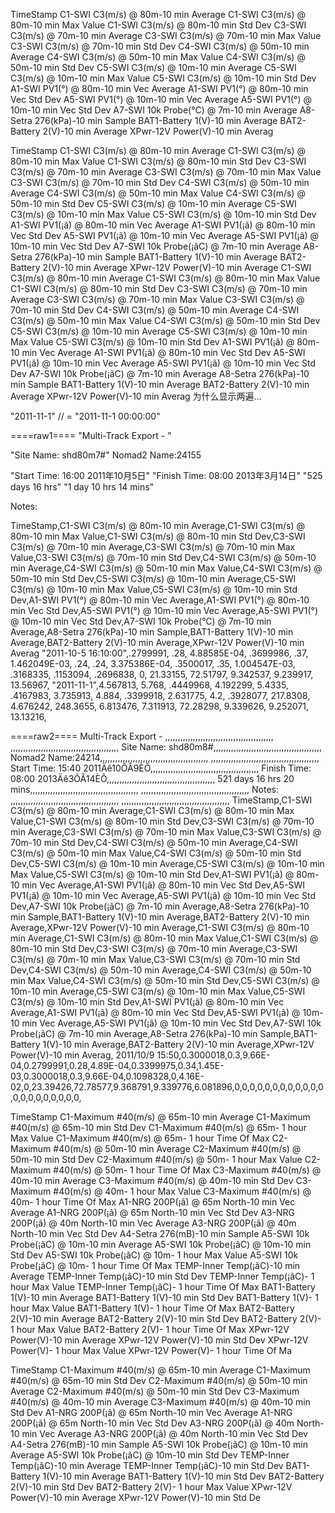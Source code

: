 

TimeStamp
C1-SWI C3(m/s) @ 80m-10 min  Average
C1-SWI C3(m/s) @ 80m-10 min  Max Value
C1-SWI C3(m/s) @ 80m-10 min  Std Dev
C3-SWI C3(m/s) @ 70m-10 min  Average
C3-SWI C3(m/s) @ 70m-10 min  Max Value
C3-SWI C3(m/s) @ 70m-10 min  Std Dev
C4-SWI C3(m/s) @ 50m-10 min  Average
C4-SWI C3(m/s) @ 50m-10 min  Max Value
C4-SWI C3(m/s) @ 50m-10 min  Std Dev
C5-SWI C3(m/s) @ 10m-10 min  Average
C5-SWI C3(m/s) @ 10m-10 min  Max Value
C5-SWI C3(m/s) @ 10m-10 min  Std Dev
A1-SWI PV1(°) @ 80m-10 min  Vec Average
A1-SWI PV1(°) @ 80m-10 min  Vec Std Dev
A5-SWI PV1(°) @ 10m-10 min  Vec Average
A5-SWI PV1(°) @ 10m-10 min  Vec Std Dev
A7-SWI 10k Probe(°C) @ 7m-10 min  Average
A8-Setra 276(kPa)-10 min  Sample
BAT1-Battery 1(V)-10 min  Average
BAT2-Battery 2(V)-10 min  Average
XPwr-12V Power(V)-10 min  Averag


TimeStamp
C1-SWI C3(m/s) @ 80m-10 min  Average
C1-SWI C3(m/s) @ 80m-10 min  Max Value
C1-SWI C3(m/s) @ 80m-10 min  Std Dev
C3-SWI C3(m/s) @ 70m-10 min  Average
C3-SWI C3(m/s) @ 70m-10 min  Max Value
C3-SWI C3(m/s) @ 70m-10 min  Std Dev
C4-SWI C3(m/s) @ 50m-10 min  Average
C4-SWI C3(m/s) @ 50m-10 min  Max Value
C4-SWI C3(m/s) @ 50m-10 min  Std Dev
C5-SWI C3(m/s) @ 10m-10 min  Average
C5-SWI C3(m/s) @ 10m-10 min  Max Value
C5-SWI C3(m/s) @ 10m-10 min  Std Dev
A1-SWI PV1(¡ã) @ 80m-10 min  Vec Average
A1-SWI PV1(¡ã) @ 80m-10 min  Vec Std Dev
A5-SWI PV1(¡ã) @ 10m-10 min  Vec Average
A5-SWI PV1(¡ã) @ 10m-10 min  Vec Std Dev
A7-SWI 10k Probe(¡ãC) @ 7m-10 min  Average
A8-Setra 276(kPa)-10 min  Sample
BAT1-Battery 1(V)-10 min  Average
BAT2-Battery 2(V)-10 min  Average
XPwr-12V Power(V)-10 min  Average
C1-SWI C3(m/s) @ 80m-10 min  Average
C1-SWI C3(m/s) @ 80m-10 min  Max Value
C1-SWI C3(m/s) @ 80m-10 min  Std Dev
C3-SWI C3(m/s) @ 70m-10 min  Average
C3-SWI C3(m/s) @ 70m-10 min  Max Value
C3-SWI C3(m/s) @ 70m-10 min  Std Dev
C4-SWI C3(m/s) @ 50m-10 min  Average
C4-SWI C3(m/s) @ 50m-10 min  Max Value
C4-SWI C3(m/s) @ 50m-10 min  Std Dev
C5-SWI C3(m/s) @ 10m-10 min  Average
C5-SWI C3(m/s) @ 10m-10 min  Max Value
C5-SWI C3(m/s) @ 10m-10 min  Std Dev
A1-SWI PV1(¡ã) @ 80m-10 min  Vec Average
A1-SWI PV1(¡ã) @ 80m-10 min  Vec Std Dev
A5-SWI PV1(¡ã) @ 10m-10 min  Vec Average
A5-SWI PV1(¡ã) @ 10m-10 min  Vec Std Dev
A7-SWI 10k Probe(¡ãC) @ 7m-10 min  Average
A8-Setra 276(kPa)-10 min  Sample
BAT1-Battery 1(V)-10 min  Average
BAT2-Battery 2(V)-10 min  Average
XPwr-12V Power(V)-10 min  Averag
为什么显示两遍...


"2011-11-1" // = "2011-11-1 00:00:00"


====raw1====
"Multi-Track Export - "

"Site Name: shd80m7#"
Nomad2 Name:24155

"Start Time:   16:00 2011年10月5日"
"Finish Time:  08:00 2013年3月14日"
"525 days 16 hrs"
"1 day 10 hrs 14 mins"

Notes: 

TimeStamp,C1-SWI C3(m/s) @ 80m-10 min  Average,C1-SWI C3(m/s) @ 80m-10 min  Max Value,C1-SWI C3(m/s) @ 80m-10 min  Std Dev,C3-SWI C3(m/s) @ 70m-10 min  Average,C3-SWI C3(m/s) @ 70m-10 min  Max Value,C3-SWI C3(m/s) @ 70m-10 min  Std Dev,C4-SWI C3(m/s) @ 50m-10 min  Average,C4-SWI C3(m/s) @ 50m-10 min  Max Value,C4-SWI C3(m/s) @ 50m-10 min  Std Dev,C5-SWI C3(m/s) @ 10m-10 min  Average,C5-SWI C3(m/s) @ 10m-10 min  Max Value,C5-SWI C3(m/s) @ 10m-10 min  Std Dev,A1-SWI PV1(°) @ 80m-10 min  Vec Average,A1-SWI PV1(°) @ 80m-10 min  Vec Std Dev,A5-SWI PV1(°) @ 10m-10 min  Vec Average,A5-SWI PV1(°) @ 10m-10 min  Vec Std Dev,A7-SWI 10k Probe(°C) @ 7m-10 min  Average,A8-Setra 276(kPa)-10 min  Sample,BAT1-Battery 1(V)-10 min  Average,BAT2-Battery 2(V)-10 min  Average,XPwr-12V Power(V)-10 min  Averag
"2011-10-5 16:10:00",.2799991, .28, 4.88585E-04, .3699986, .37, 1.462049E-03, .24, .24, 3.375386E-04, .3500017, .35, 1.004547E-03, .3168335, .1153094, .2696838, 0, 21.33155, 72.51797, 9.342537, 9.239917, 13.56967, 
"2011-11-1",4.567813, 5.768, .4449968, 4.192299, 5.4335, .4167983, 3.735913, 4.884, .3399918, 2.631775, 4.2, .3928077, 217.8308, 4.676242, 248.3655, 6.813476, 7.311913, 72.28298, 9.339626, 9.252071, 13.13216, 

====raw2====
Multi-Track Export - ,,,,,,,,,,,,,,,,,,,,,,,,,,,,,,,,,,,,,,,,,,,
,,,,,,,,,,,,,,,,,,,,,,,,,,,,,,,,,,,,,,,,,,,
Site Name: shd80m8#,,,,,,,,,,,,,,,,,,,,,,,,,,,,,,,,,,,,,,,,,,,
Nomad2 Name:24214,,,,,,,,,,,,,,,,,,,,,,,,,,,,,,,,,,,,,,,,,,,
,,,,,,,,,,,,,,,,,,,,,,,,,,,,,,,,,,,,,,,,,,,
Start Time:   15:40 2011Äê10ÔÂ9ÈÕ,,,,,,,,,,,,,,,,,,,,,,,,,,,,,,,,,,,,,,,,,,,
Finish Time:  08:00 2013Äê3ÔÂ14ÈÕ,,,,,,,,,,,,,,,,,,,,,,,,,,,,,,,,,,,,,,,,,,,
521 days 16 hrs 20 mins,,,,,,,,,,,,,,,,,,,,,,,,,,,,,,,,,,,,,,,,,,,
,,,,,,,,,,,,,,,,,,,,,,,,,,,,,,,,,,,,,,,,,,,
Notes: ,,,,,,,,,,,,,,,,,,,,,,,,,,,,,,,,,,,,,,,,,,,
,,,,,,,,,,,,,,,,,,,,,,,,,,,,,,,,,,,,,,,,,,,
TimeStamp,C1-SWI C3(m/s) @ 80m-10 min  Average,C1-SWI C3(m/s) @ 80m-10 min  Max Value,C1-SWI C3(m/s) @ 80m-10 min  Std Dev,C3-SWI C3(m/s) @ 70m-10 min  Average,C3-SWI C3(m/s) @ 70m-10 min  Max Value,C3-SWI C3(m/s) @ 70m-10 min  Std Dev,C4-SWI C3(m/s) @ 50m-10 min  Average,C4-SWI C3(m/s) @ 50m-10 min  Max Value,C4-SWI C3(m/s) @ 50m-10 min  Std Dev,C5-SWI C3(m/s) @ 10m-10 min  Average,C5-SWI C3(m/s) @ 10m-10 min  Max Value,C5-SWI C3(m/s) @ 10m-10 min  Std Dev,A1-SWI PV1(¡ã) @ 80m-10 min  Vec Average,A1-SWI PV1(¡ã) @ 80m-10 min  Vec Std Dev,A5-SWI PV1(¡ã) @ 10m-10 min  Vec Average,A5-SWI PV1(¡ã) @ 10m-10 min  Vec Std Dev,A7-SWI 10k Probe(¡ãC) @ 7m-10 min  Average,A8-Setra 276(kPa)-10 min  Sample,BAT1-Battery 1(V)-10 min  Average,BAT2-Battery 2(V)-10 min  Average,XPwr-12V Power(V)-10 min  Average,C1-SWI C3(m/s) @ 80m-10 min  Average,C1-SWI C3(m/s) @ 80m-10 min  Max Value,C1-SWI C3(m/s) @ 80m-10 min  Std Dev,C3-SWI C3(m/s) @ 70m-10 min  Average,C3-SWI C3(m/s) @ 70m-10 min  Max Value,C3-SWI C3(m/s) @ 70m-10 min  Std Dev,C4-SWI C3(m/s) @ 50m-10 min  Average,C4-SWI C3(m/s) @ 50m-10 min  Max Value,C4-SWI C3(m/s) @ 50m-10 min  Std Dev,C5-SWI C3(m/s) @ 10m-10 min  Average,C5-SWI C3(m/s) @ 10m-10 min  Max Value,C5-SWI C3(m/s) @ 10m-10 min  Std Dev,A1-SWI PV1(¡ã) @ 80m-10 min  Vec Average,A1-SWI PV1(¡ã) @ 80m-10 min  Vec Std Dev,A5-SWI PV1(¡ã) @ 10m-10 min  Vec Average,A5-SWI PV1(¡ã) @ 10m-10 min  Vec Std Dev,A7-SWI 10k Probe(¡ãC) @ 7m-10 min  Average,A8-Setra 276(kPa)-10 min  Sample,BAT1-Battery 1(V)-10 min  Average,BAT2-Battery 2(V)-10 min  Average,XPwr-12V Power(V)-10 min  Averag,
2011/10/9 15:50,0.3000018,0.3,9.66E-04,0.2799991,0.28,4.89E-04,0.3399975,0.34,1.45E-03,0.3000018,0.3,9.66E-04,0.1098328,0,4.16E-02,0,23.39426,72.78577,9.368791,9.339776,6.081896,0,0,0,0,0,0,0,0,0,0,0,0,0,0,0,0,0,0,0,0,0, 















TimeStamp
C1-Maximum #40(m/s) @ 65m-10 min  Average
C1-Maximum #40(m/s) @ 65m-10 min  Std Dev
C1-Maximum #40(m/s) @ 65m- 1 hour Max Value
C1-Maximum #40(m/s) @ 65m- 1 hour Time Of Max
C2-Maximum #40(m/s) @ 50m-10 min  Average
C2-Maximum #40(m/s) @ 50m-10 min  Std Dev
C2-Maximum #40(m/s) @ 50m- 1 hour Max Value
C2-Maximum #40(m/s) @ 50m- 1 hour Time Of Max
C3-Maximum #40(m/s) @ 40m-10 min  Average
C3-Maximum #40(m/s) @ 40m-10 min  Std Dev
C3-Maximum #40(m/s) @ 40m- 1 hour Max Value
C3-Maximum #40(m/s) @ 40m- 1 hour Time Of Max
A1-NRG 200P(¡ã) @ 65m  North-10 min  Vec Average
A1-NRG 200P(¡ã) @ 65m  North-10 min  Vec Std Dev
A3-NRG 200P(¡ã) @ 40m  North-10 min  Vec Average
A3-NRG 200P(¡ã) @ 40m  North-10 min  Vec Std Dev
A4-Setra 276(mB)-10 min  Sample
A5-SWI 10k Probe(¡ãC) @ 10m-10 min  Average
A5-SWI 10k Probe(¡ãC) @ 10m-10 min  Std Dev
A5-SWI 10k Probe(¡ãC) @ 10m- 1 hour Max Value
A5-SWI 10k Probe(¡ãC) @ 10m- 1 hour Time Of Max
TEMP-Inner Temp(¡ãC)-10 min  Average
TEMP-Inner Temp(¡ãC)-10 min  Std Dev
TEMP-Inner Temp(¡ãC)- 1 hour Max Value
TEMP-Inner Temp(¡ãC)- 1 hour Time Of Max
BAT1-Battery 1(V)-10 min  Average
BAT1-Battery 1(V)-10 min  Std Dev
BAT1-Battery 1(V)- 1 hour Max Value
BAT1-Battery 1(V)- 1 hour Time Of Max
BAT2-Battery 2(V)-10 min  Average
BAT2-Battery 2(V)-10 min  Std Dev
BAT2-Battery 2(V)- 1 hour Max Value
BAT2-Battery 2(V)- 1 hour Time Of Max
XPwr-12V Power(V)-10 min  Average
XPwr-12V Power(V)-10 min  Std Dev
XPwr-12V Power(V)- 1 hour Max Value
XPwr-12V Power(V)- 1 hour Time Of Ma

TimeStamp
C1-Maximum #40(m/s) @ 65m-10 min  Average
C1-Maximum #40(m/s) @ 65m-10 min  Std Dev
C2-Maximum #40(m/s) @ 50m-10 min  Average
C2-Maximum #40(m/s) @ 50m-10 min  Std Dev
C3-Maximum #40(m/s) @ 40m-10 min  Average
C3-Maximum #40(m/s) @ 40m-10 min  Std Dev
A1-NRG 200P(¡ã) @ 65m  North-10 min  Vec Average
A1-NRG 200P(¡ã) @ 65m  North-10 min  Vec Std Dev
A3-NRG 200P(¡ã) @ 40m  North-10 min  Vec Average
A3-NRG 200P(¡ã) @ 40m  North-10 min  Vec Std Dev
A4-Setra 276(mB)-10 min  Sample
A5-SWI 10k Probe(¡ãC) @ 10m-10 min  Average
A5-SWI 10k Probe(¡ãC) @ 10m-10 min  Std Dev
TEMP-Inner Temp(¡ãC)-10 min  Average
TEMP-Inner Temp(¡ãC)-10 min  Std Dev
BAT1-Battery 1(V)-10 min  Average
BAT1-Battery 1(V)-10 min  Std Dev
BAT2-Battery 2(V)-10 min  Std Dev
BAT2-Battery 2(V)- 1 hour Max Value
XPwr-12V Power(V)-10 min  Average
XPwr-12V Power(V)-10 min  Std De